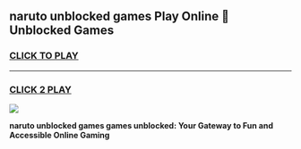 
## naruto unblocked games Play Online 👋 Unblocked Games
<h3>
<a href="https://premium.freeplayer.one?title=naruto_unblocked_games&ref=19F">CLICK TO PLAY</a></h3>
<hr>

<h3>
<a href="https://premium.freeplayer.one?title=naruto_unblocked_games&ref=19F">CLICK 2 PLAY</a>
  
</h3>

<a href="https://premium.freeplayer.one?title=naruto_unblocked_games&ref=19F"><img src="https://clearcache.store/games.png"></a>


**naruto unblocked games games unblocked: Your Gateway to Fun and Accessible Online Gaming**
